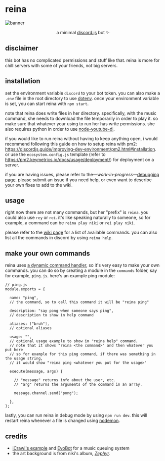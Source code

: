 # reina

![banner](https://kylan.s3-us-west-1.amazonaws.com/projects/reinabanner.png)
<p align="center">
    a minimal <a href="https://www.npmjs.com/package/discord.js">discord.js</a> bot ✨
</p>

## disclaimer
this bot has no complicated permissions and stuff like that. reina is more for chill servers with some of your friends, not big servers.

## installation
set the environment variable `discord` to your bot token. you can also make a `.env` file in the root directory to use [dotenv](https://www.npmjs.com/package/dotenv).
once your environment variable is set, you can start reina with `npm start`.

note that reina does write files in her directory. specifically, with the music command, she needs to download the file temporarily in order to play it. so make sure that whatever your using to run her has write permissions. she also requires python in order to use [node-youtube-dl](https://github.com/przemyslawpluta/node-youtube-dl).

if you would like to run reina without having to keep anything open, i would recommend following this guide on how to setup reina with pm2: https://discordjs.guide/improving-dev-environment/pm2.html#installation. or use the `ecosystem.config.js` template (refer to https://pm2.keymetrics.io/docs/usage/deployment/) for deployment on a server.

if you are having issues, please refer to the—*work-in-progress*—[debugging page](https://github.com/kyleawayan/reina/wiki/debugging). please submit an issue if you need help, or even want to describe your own fixes to add to the wiki.

## usage
right now there are not many commands, but her "prefix" is `reina`. you could also use `rey` or `rei`. it's like speaking naturally to someone, so for example, a command can be `reina play niki` or `rei play niki`.

please refer to the [wiki page](https://github.com/kyleawayan/reina/wiki/Commands) for a list of available commands. you can also list all the commands in discord by using `reina help`.

## make your own commands
reina uses [a dynamic command handler](https://discordjs.guide/command-handling/#individual-command-files), so it's very easy to make your own commands. you can do so by creating a module in the `commands` folder, say for example, `ping.js`. here's an example ping module:
```
// ping.js
module.exports = {

  name: "ping",
  // the command, so to call this command it will be "reina ping"

  description: "say pong when someone says ping",
  // description to show in help command

  aliases: ["bruh"],
  // optional aliases

  usage: "", 
  // optional usage example to show in "reina help" command.
  // note that it shows "reina <the command>" and then whatever you put here
  // so for example for this ping command, if there was something in the usage string,
  // it would show "reina ping <whatever you put for the usage>"

  execute(message, args) {

    // "message" returns info about the user, etc.
    // "arg" returns the arguments of the command in an array.

    message.channel.send("pong");

  },
};
```

lastly, you can run reina in debug mode by using `npm run dev`. this will restart reina whenever a file is changed using [nodemon](https://www.npmjs.com/package/nodemon).

## credits
- [iCrawl's example](https://github.com/iCrawl/discord-music-bot) and [EvoBot](https://github.com/eritislami/evobot/) for a music queuing system
- the art background is from niki's album, [*Zephyr*](https://open.spotify.com/album/4E3FHEEdQkcuEd0D2GKRrX).
